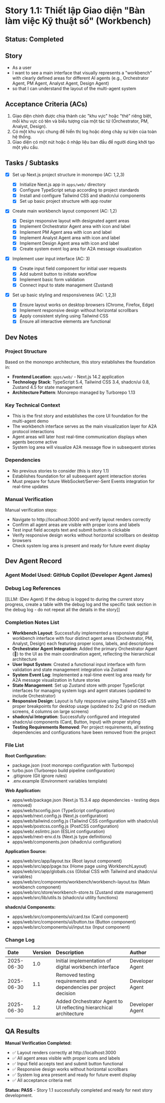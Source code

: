 # Story 1.1: Thiết lập Giao diện "Bàn làm việc Kỹ thuật số" (Workbench)

## Status: Completed

## Story

- As a user
- I want to see a main interface that visually represents a "workbench" with clearly defined areas for different AI agents (e.g., Orchestrator Agent, PM Agent, Analyst Agent, Design Agent)
- so that I can understand the layout of the multi-agent system

## Acceptance Criteria (ACs)

1. Giao diện chính được chia thành các "khu vực" hoặc "thẻ" riêng biệt, mỗi khu vực có tên và biểu tượng của một tác tử (Orchestrator, PM, Analyst, Design).
2. Có một khu vực chung để hiển thị log hoặc dòng chảy sự kiện của toàn hệ thống.
3. Giao diện có một nút hoặc ô nhập liệu ban đầu để người dùng khởi tạo một yêu cầu.

## Tasks / Subtasks

- [x] Set up Next.js project structure in monorepo (AC: 1,2,3)

  - [x] Initialize Next.js app in `apps/web/` directory
  - [x] Configure TypeScript setup according to project standards
  - [x] Install and configure Tailwind CSS and shadcn/ui components
  - [x] Set up basic project structure with app router

- [x] Create main workbench layout component (AC: 1,2)

  - [x] Design responsive layout with designated agent areas
  - [x] Implement Orchestrator Agent area with icon and label
  - [x] Implement PM Agent area with icon and label
  - [x] Implement Analyst Agent area with icon and label
  - [x] Implement Design Agent area with icon and label
  - [x] Create system event log area for A2A message visualization

- [x] Implement user input interface (AC: 3)

  - [x] Create input field component for initial user requests
  - [x] Add submit button to initiate workflow
  - [x] Implement basic form validation
  - [x] Connect input to state management (Zustand)

- [x] Set up basic styling and responsiveness (AC: 1,2,3)
  - [x] Ensure layout works on desktop browsers (Chrome, Firefox, Edge)
  - [x] Implement responsive design without horizontal scrollbars
  - [x] Apply consistent styling using Tailwind CSS
  - [x] Ensure all interactive elements are functional

## Dev Notes

### Project Structure

Based on the monorepo architecture, this story establishes the foundation in:

- **Frontend Location**: `apps/web/` - Next.js 14.2 application
- **Technology Stack**: TypeScript 5.4, Tailwind CSS 3.4, shadcn/ui 0.8, Zustand 4.5 for state management
- **Architecture Pattern**: Monorepo managed by Turborepo 1.13

### Key Technical Context

- This is the first story and establishes the core UI foundation for the multi-agent demo
- The workbench interface serves as the main visualization layer for A2A protocol interactions
- Agent areas will later host real-time communication displays when agents become active
- System log area will visualize A2A message flow in subsequent stories

### Dependencies

- No previous stories to consider (this is story 1.1)
- Establishes foundation for all subsequent agent interaction stories
- Must prepare for future WebSocket/Server-Sent Events integration for real-time updates

### Manual Verification

Manual verification steps:

- Navigate to http://localhost:3000 and verify layout renders correctly
- Confirm all agent areas are visible with proper icons and labels
- Test input field accepts text and submit button is clickable
- Verify responsive design works without horizontal scrollbars on desktop browsers
- Check system log area is present and ready for future event display

## Dev Agent Record

### Agent Model Used: GitHub Copilot (Developer Agent James)

### Debug Log References

[[LLM: (Dev Agent) If the debug is logged to during the current story progress, create a table with the debug log and the specific task section in the debug log - do not repeat all the details in the story]]

### Completion Notes List

- **Workbench Layout**: Successfully implemented a responsive digital workbench interface with four distinct agent areas (Orchestrator, PM, Analyst, Design) each featuring proper icons, labels, and descriptions
- **Orchestrator Agent Integration**: Added the primary Orchestrator Agent (👑) to the UI as the main coordination agent, reflecting the hierarchical architecture
- **User Input System**: Created a functional input interface with form validation and state management integration via Zustand
- **System Event Log**: Implemented a real-time event log area ready for A2A message visualization in future stories
- **State Management**: Set up Zustand store with proper TypeScript interfaces for managing system logs and agent statuses (updated to include Orchestrator)
- **Responsive Design**: Layout is fully responsive using Tailwind CSS with proper breakpoints for desktop usage (updated to 2x2 grid on medium screens, 4 columns on large screens)
- **shadcn/ui Integration**: Successfully configured and integrated shadcn/ui components (Card, Button, Input) with proper styling
- **Testing Requirements Removed**: Per project requirements, all testing dependencies and configurations have been removed from the project

### File List

**Root Configuration:**

- package.json (root monorepo configuration with Turborepo)
- turbo.json (Turborepo build pipeline configuration)
- .gitignore (Git ignore rules)
- .env.example (Environment variables template)

**Web Application:**

- apps/web/package.json (Next.js 15.3.4 app dependencies - testing deps removed)
- apps/web/tsconfig.json (TypeScript configuration)
- apps/web/next.config.js (Next.js configuration)
- apps/web/tailwind.config.js (Tailwind CSS configuration with shadcn/ui)
- apps/web/postcss.config.js (PostCSS configuration)
- apps/web/.eslintrc.json (ESLint configuration)
- apps/web/next-env.d.ts (Next.js type definitions)
- apps/web/components.json (shadcn/ui configuration)

**Application Source:**

- apps/web/src/app/layout.tsx (Root layout component)
- apps/web/src/app/page.tsx (Home page using WorkbenchLayout)
- apps/web/src/app/globals.css (Global CSS with Tailwind and shadcn/ui variables)
- apps/web/src/components/workbench/workbench-layout.tsx (Main workbench component)
- apps/web/src/store/workbench-store.ts (Zustand state management)
- apps/web/src/lib/utils.ts (shadcn/ui utility functions)

**shadcn/ui Components:**

- apps/web/src/components/ui/card.tsx (Card component)
- apps/web/src/components/ui/button.tsx (Button component)
- apps/web/src/components/ui/input.tsx (Input component)

### Change Log

| Date       | Version | Description                                                        | Author          |
| :--------- | :------ | :----------------------------------------------------------------- | :-------------- |
| 2025-06-30 | 1.0     | Initial implementation of digital workbench interface              | Developer Agent |
| 2025-06-30 | 1.1     | Removed testing requirements and dependencies per project decision | Developer Agent |
| 2025-06-30 | 1.2     | Added Orchestrator Agent to UI reflecting hierarchical architecture | Developer Agent |

## QA Results

**Manual Verification Completed:**

- ✅ Layout renders correctly at http://localhost:3000
- ✅ All agent areas visible with proper icons and labels
- ✅ Input field accepts text and submit button functional
- ✅ Responsive design works without horizontal scrollbars
- ✅ System log area present and ready for future event display
- ✅ All acceptance criteria met

**Status: PASS** - Story 1.1 successfully completed and ready for next story development.
